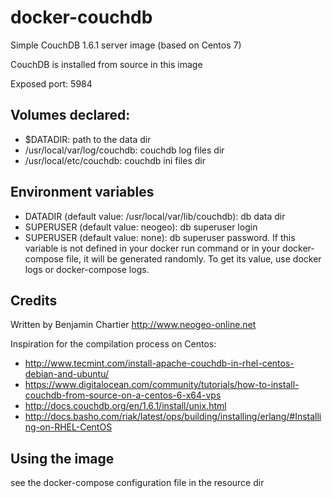 # docker-couchdb
Simple CouchDB 1.6.1 server image (based on Centos 7)

CouchDB is installed from source in this image

Exposed port: 5984

## Volumes declared:
- $DATADIR: path to the data dir
- /usr/local/var/log/couchdb: couchdb log files dir
- /usr/local/etc/couchdb: couchdb ini files dir


## Environment variables
- DATADIR (default value: /usr/local/var/lib/couchdb): db data dir
- SUPERUSER (default value: neogeo): db superuser login
- SUPERUSER (default value: none): db superuser password. If this variable is not defined in your docker run command or in your docker-compose file, it will be generated randomly. To get its value, use docker logs or docker-compose logs.


## Credits
Written by Benjamin Chartier http://www.neogeo-online.net

Inspiration for the compilation process on Centos:
- http://www.tecmint.com/install-apache-couchdb-in-rhel-centos-debian-and-ubuntu/
- https://www.digitalocean.com/community/tutorials/how-to-install-couchdb-from-source-on-a-centos-6-x64-vps
- http://docs.couchdb.org/en/1.6.1/install/unix.html
- http://docs.basho.com/riak/latest/ops/building/installing/erlang/#Installing-on-RHEL-CentOS


## Using the image
see the docker-compose configuration file in the resource dir
